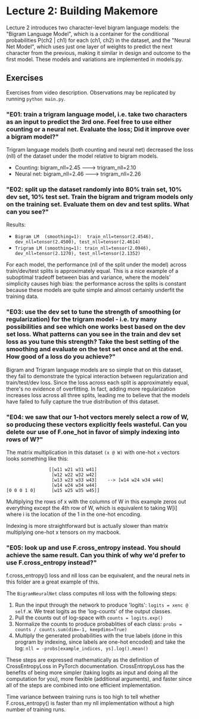 # Lecture 2: Building Makemore

Lecture 2 introduces two character-level bigram language models: the "Bigram Language Model", which is a container for the conditional probabilities P(ch2 | ch1) for each (ch1, ch2) in the dataset, and the "Neural Net Model", which uses just one layer of weights to predict the next character from the previous, making it similar in design and outcome to the first model. These models and variations
are implemented in models.py. 

## Exercises

Exercises from video description. Observations may be replicated by running `python main.py`. 

### "E01: train a trigram language model, i.e. take two characters as an input to predict the 3rd one. Feel free to use either counting or a neural net. Evaluate the loss; Did it improve over a bigram model?"

Trigram language models (both counting and neural net) decreased the loss (nll) of the dataset under the model relative to bigram models. 
* Counting:   bigram_nll=2.45 ---> trigram_nll=2.10
* Neural net: bigram_nll=2.46 ---> trigram_nll=2.26

### "E02: split up the dataset randomly into 80% train set, 10% dev set, 10% test set. Train the bigram and trigram models only on the training set. Evaluate them on dev and test splits. What can you see?"

Results: 
* `Bigram LM  (smoothing=1):  train_nll=tensor(2.4546), dev_nll=tensor(2.4500), test_nll=tensor(2.4614)`
* `Trigram LM (smoothing=1): train_nll=tensor(2.0946), dev_nll=tensor(2.1270), test_nll=tensor(2.1352)`

For each model, the performance (nll of the split under the model) across train/dev/test splits is approximately equal. This is a nice example of a suboptimal tradeoff between bias and variance, 
where the models' simplicity causes high bias: the performance across the splits is constant because these models are quite simple and almost certainly underfit the training data. 


### "E03: use the dev set to tune the strength of smoothing (or regularization) for the trigram model - i.e. try many possibilities and see which one works best based on the dev set loss. What patterns can you see in the train and dev set loss as you tune this strength? Take the best setting of the smoothing and evaluate on the test set once and at the end. How good of a loss do you achieve?"

Bigram and Trigram language models are so simple that on this dataset, they fail to demonstrate the typical interaction between regularization and train/test/dev loss. Since the loss across each split
is approximately equal, there's no evidence of overfitting. In fact, adding more regularization increases loss across all three splits, leading me to believe that the models have failed to fully 
capture the true distribution of this dataset. 

### "E04: we saw that our 1-hot vectors merely select a row of W, so producing these vectors explicitly feels wasteful. Can you delete our use of F.one_hot in favor of simply indexing into rows of W?"


The matrix multiplication in this dataset `(x @ W)` with one-hot `x` vectors looks something like this:

```
                [[w11 w21 w31 w41]
                 [w12 w22 w32 w42]
                 [w13 w23 w33 w43]    --> [w14 w24 w34 w44]
                 [w14 w24 w34 w44] 
[0 0 0 1 0]      [w15 w25 w35 w45]] 
```
Multiplying the rows of x with the columns of W in this example zeros out everything except the 4th row of W, which is equivalent to taking W[i] where i is the location of the 1 in the one-hot encoding.

Indexing is more straightforward but is actually slower than matrix multiplying one-hot x tensors on my macbook.


### "E05: look up and use F.cross_entropy instead. You should achieve the same result. Can you think of why we'd prefer to use F.cross_entropy instead?"

f.cross_entropy() loss and nll loss can be equivalent, and the neural nets in this folder are a great example of this.

The `BigramNeuralNet` class computes nll loss with the following steps:
1. Run the input through the network to produce 'logits': `logits = xenc @ self.W`. We treat logits as the 'log-counts' of the output classes. 
2. Pull the counts out of log-space with `counts = logits.exp()`
3. Normalize the counts to produce probablities of each class: `probs = counts / counts.sum(dim=-1, keepdims=True)`
4. Multiply the generated probabilities with the true labels (done in this program by indexing, since labels are one-hot encoded) and take the log: `nll = -probs[example_indices, ys].log().mean()`

These steps are expressed mathematically as the definition of CrossEntropyLoss in PyTorch documentation. CrossEntropyLoss has the benefits of being more simpler (taking logits as input and doing
all the computation for you), more flexible (additional arguments), and faster since all of the steps are combined into one efficient implementation.

Time variance between training runs is too high to tell whether F.cross_entropy() is faster than my nll implementation without a high number of training runs. 
